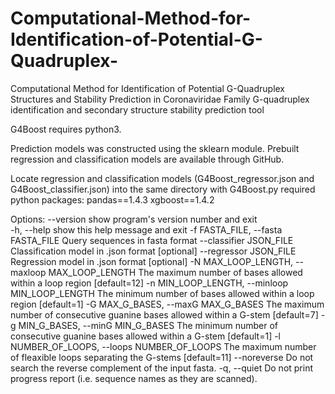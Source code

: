 # Computational-Method-for-Identification-of-Potential-G-Quadruplex-
Computational Method for Identification of Potential G-Quadruplex Structures and  Stability Prediction in Coronaviridae Family
G-quadruplex identification and secondary structure stability prediction tool

G4Boost requires python3.

Prediction models was constructed using the sklearn module. Prebuilt regression and classification models are available through GitHub.

Locate regression and classification models (G4Boost_regressor.json and G4Boost_classifier.json) into the same directory with G4Boost.py
required python packages:
	pandas==1.4.3
	xgboost==1.4.2


Options:
--version             show program's version number and exit  
-h, --help            show this help message and exit
-f FASTA_FILE, --fasta FASTA_FILE
		      Query sequences in fasta format
--classifier JSON_FILE
		      Classification model in .json format [optional]
--regressor JSON_FILE
		      Regression model in .json format [optional]
-N MAX_LOOP_LENGTH, --maxloop MAX_LOOP_LENGTH
		      The maximum number of bases allowed within a loop region [default=12]
-n MIN_LOOP_LENGTH, --minloop MIN_LOOP_LENGTH
		      The minimum number of bases allowed within a loop region [default=1]
-G MAX_G_BASES, --maxG MAX_G_BASES
		      The maximum number of consecutive guanine bases allowed within a G-stem [default=7]
-g MIN_G_BASES, --minG MIN_G_BASES
		      The minimum number of consecutive guanine bases allowed within a G-stem [default=1]
-l NUMBER_OF_LOOPS, --loops NUMBER_OF_LOOPS
		      The maximum number of fleaxible loops separating the G-stems [default=11]
--noreverse
		      Do not search the reverse complement of the input fasta.
-q, --quiet
		      Do not print progress report (i.e. sequence names as they are scanned).

